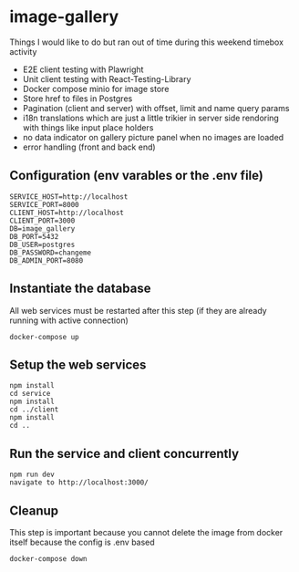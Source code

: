 # image-gallery

Things I would like to do but ran out of time during this weekend timebox activity

-   E2E client testing with Plawright
-   Unit client testing with React-Testing-Library
-   Docker compose minio for image store
-   Store href to files in Postgres
-   Pagination (client and server) with offset, limit and name query params
-   i18n translations which are just a little trikier in server side rendoring with things like input place holders
-   no data indicator on gallery picture panel when no images are loaded
-   error handling (front and back end)

## Configuration (env varables or the .env file)

```
SERVICE_HOST=http://localhost
SERVICE_PORT=8000
CLIENT_HOST=http://localhost
CLIENT_PORT=3000
DB=image_gallery
DB_PORT=5432
DB_USER=postgres
DB_PASSWORD=changeme
DB_ADMIN_PORT=8080
```

## Instantiate the database

All web services must be restarted after this step (if they are already running with active connection)

```
docker-compose up
```

## Setup the web services

```
npm install
cd service
npm install
cd ../client
npm install
cd ..
```

## Run the service and client concurrently

```
npm run dev
navigate to http://localhost:3000/
```

## Cleanup

This step is important because you cannot delete the image from docker itself because the config is .env based

```
docker-compose down
```
